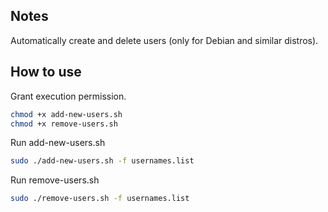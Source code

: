 ## Notes
Automatically create and delete users (only for Debian and similar distros).

## How to use

Grant execution permission.

```sh
chmod +x add-new-users.sh
chmod +x remove-users.sh
```

Run add-new-users.sh

```sh
sudo ./add-new-users.sh -f usernames.list
```

Run remove-users.sh

```sh
sudo ./remove-users.sh -f usernames.list
```
